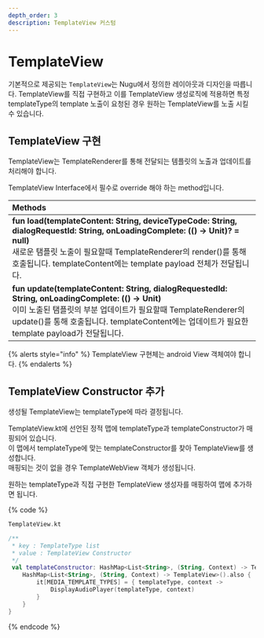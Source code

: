 ```yaml
---
depth_order: 3
description: TemplateView 커스텀
---
```


# TemplateView

기본적으로 제공되는 `TemplateView`는 Nugu에서 정의한 레이아웃과 디자인을 따릅니다. TemplateView를 직접 구현하고 이를 TemplateView 생성로직에 적용하면 특정 templateType의 template 노출이 요청된 경우 원하는 TemplateView를 노출 시킬 수 있습니다.

## TemplateView 구현

TemplateView는 TemplateRenderer를 통해 전달되는 템플릿의 노출과 업데이트를 처리해야 합니다.

TemplateView Interface에서 필수로 override 해야 하는 method입니다.

| Methods                                                                                                                                                                                                                                   |
|:------------------------------------------------------------------------------------------------------------------------------------------------------------------------------------------------------------------------------------------|
| **fun load(templateContent: String, deviceTypeCode: String, dialogRequestId: String, onLoadingComplete: (() -\> Unit)? = null)**<br/>새로운 탬플릿 노출이 필요할때 TemplateRenderer의 render()를 통해 호출됩니다. templateContent에는 template payload 전체가 전달됩니다. |
| **fun update(templateContent: String, dialogRequestedId: String, onLoadingComplete: (() -\> Unit)**<br/>이미 노출된 탬플릿의 부분 업데이트가 필요할때 TemplateRenderer의 update()를 통해 호출됩니다. templateContent에는 업데이트가 필요한 template payload가 전달됩니다.              |

{% alerts style="info" %}
TemplateView 구현체는 android View 객체여야 합니다.
{% endalerts %}

## TemplateView Constructor 추가

생성될 TemplateView는 templateType에 따라 결정됩니다.

TemplateView.kt에 선언된 정적 맵에 templateType과 templateConstructor가 매핑되어 있습니다.\
이 맵에서 templateType에 맞는 templateConstructor를 찾아 TemplateView를 생성합니다.\
매핑되는 것이 없을 경우 TemplateWebView 객체가 생성됩니다.

원하는 templateType과 직접 구현한 TemplateView 생성자를 매핑하여 맵에 추가하면 됩니다.

{% code %}
```kotlin
TemplateView.kt

/**
 * key : TemplateType list
 * value : TemplateView Constructor
 */
 val templateConstructor: HashMap<List<String>, (String, Context) -> TemplateView> by lazy {
    HashMap<List<String>, (String, Context) -> TemplateView>().also {
        it[MEDIA_TEMPLATE_TYPES] = { templateType, context ->
            DisplayAudioPlayer(templateType, context)
        }
    }
}
```
{% endcode %}

